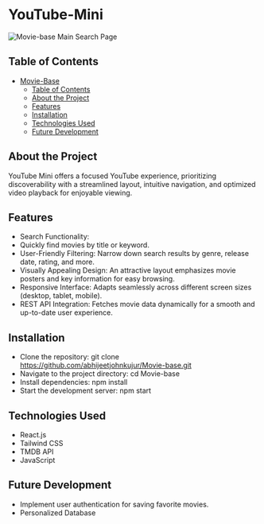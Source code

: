 # YouTube-Mini
![Movie-base Main Search Page](public/ss1.png)
## Table of Contents

- [Movie-Base](#movie-base)
  - [Table of Contents](#table-of-contents)
  - [About the Project](#about-the-project)
  - [Features](#features)
  - [Installation](#installation)
  - [Technologies Used](#technologies-Used)
  - [Future Development](#future-Development)

## About the Project


YouTube Mini offers a focused YouTube experience, prioritizing discoverability with a streamlined layout, intuitive navigation, and optimized video playback for enjoyable viewing.

## Features

- Search Functionality:
- Quickly find movies by title or keyword.
- User-Friendly Filtering: Narrow down search results by genre, release date, rating, and more.
- Visually Appealing Design: An attractive layout emphasizes movie posters and key information for easy browsing.
- Responsive Interface: Adapts seamlessly across different screen sizes (desktop, tablet, mobile).
- REST API Integration: Fetches movie data dynamically for a smooth and up-to-date user experience.

## Installation

- Clone the repository: git clone https://github.com/abhijeetjohnkujur/Movie-base.git
- Navigate to the project directory: cd Movie-base
- Install dependencies: npm install
- Start the development server: npm start

## Technologies Used

- React.js
- Tailwind CSS
- TMDB API
- JavaScript

## Future Development

- Implement user authentication for saving favorite movies.
- Personalized Database


